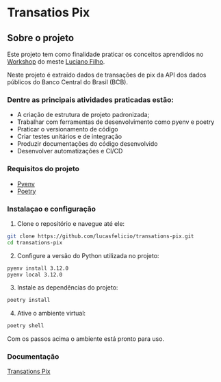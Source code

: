 # Transatios Pix

## Sobre o projeto

Este projeto tem como finalidade praticar os conceitos aprendidos no [Workshop](https://lvgalvaofilho.com/) do meste [Luciano Filho](https://github.com/lvgalvao).

Neste projeto é extraido dados de transações de pix da API dos dados públicos do Banco Central do Brasil (BCB). 

### Dentre as principais atividades praticadas estão:

* A criação de estrutura de projeto padronizada;
* Trabalhar com ferramentas de desenvolvimento como pyenv e poetry
* Praticar o versionamento de código
* Criar testes unitários e de integração
* Produzir documentações do código desenvolvido 
* Desenvolver automatizações e CI/CD

### Requisitos do projeto
* [Pyenv](https://github.com/pyenv/pyenv/#installation)
* [Poetry](https://python-poetry.org/docs/#installation)

### Instalaçao e configuração

1. Clone o repositório e navegue até ele:

```bash
git clone https://github.com/lucasfelicio/transations-pix.git
cd transations-pix
```

2. Configure a versão do Python utilizada no projeto:

```bash
pyenv install 3.12.0
pyenv local 3.12.0
```

3. Instale as dependências do projeto:

```bash
poetry install
```

4. Ative o ambiente virtual:

```bash
poetry shell
```

Com os passos acima o ambiente está pronto para uso. 

### Documentação

[Transations Pix](https://lucasfelicio.github.io/transations-pix/)
